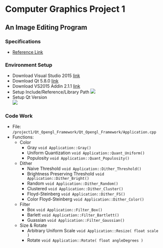 # Computer Graphics Project 1
## An Image Editing Program
### Specifications
* [Reference Link](http://dgmm.csie.ntust.edu.tw/?ac1=courprojdetail_CG2012F_3&id=5880706e6e9fe&sid=5880711e91d54)
### Environment Setup
* Download Visual Studio 2015 [link](https://msdn.microsoft.com/zh-tw/library/dd831853.aspx)
* Download Qt 5.8.0 [link](https://download.qt.io/archive/qt/5.8/5.8.0/qt-opensource-windows-x86-msvc2015_64-5.8.0.exe.mirrorlist)
* Download VS2015 Addin 2.1.1 [link](https://download.qt.io/archive/vsaddin/qt-vs-tools-msvc2015-2.1.1.vsix.mirrorlist)
* Setup Include/Reference/Library Path
  ![](https://i.imgur.com/djTHnbj.png)
* Setup Qt Version <br>
  ![](https://i.imgur.com/veloYoq.png)

### Code Work
* File: `/project1/Qt_Opengl_Framework/Qt_Opengl_Framework/Application.cpp`
* Functions:
    * Color
        * Gray `void Application::Gray()`
        * Uniform Quantization `void Application::Quant_Uniform()`
        * Populosity `void Application::Quant_Populosity()`
    * Dither
        * Naive Threshold `void Application::Dither_Threshold()`
        * Brightness Preserving Threshold `void Application::Dither_Bright()`
        * Random `void Application::Dither_Random()`
        * Clustered `void Application::Dither_Cluster()`
        * Floyd-Steinberg `void Application::Dither_FS()`
        * Color Floyd-Steinberg `void Application::Dither_Color()`
    * Filter
        * Box `void Application::Filter_Box()`
        * Barlett `void Application::Filter_Bartlett()`
        * Guassian `void Application::Filter_Gaussian()`
    * Size & Rotate
        * Arbitrary Uniform Scale `void Application::Resize( float scale )`
        * Rotate `void Application::Rotate( float angleDegrees )`
